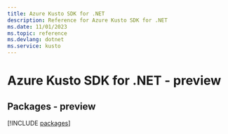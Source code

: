 ```yaml
---
title: Azure Kusto SDK for .NET
description: Reference for Azure Kusto SDK for .NET
ms.date: 11/01/2023
ms.topic: reference
ms.devlang: dotnet
ms.service: kusto
---
```

# Azure Kusto SDK for .NET - preview
## Packages - preview
[!INCLUDE [packages](kusto-index.md)]